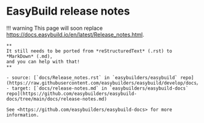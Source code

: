 # EasyBuild release notes

!!! warning
    This page will soon replace <https://docs.easybuild.io/en/latest/Release_notes.html>.

    **
    It still needs to be ported from *reStructuredText* (.rst) to *MarkDown* (.md),  
    and you can help with that!
    **

    - source: [`docs/Release_notes.rst` in `easybuilders/easybuild` repo](https://raw.githubusercontent.com/easybuilders/easybuild/develop/docs/Release_notes.rst)
    - target: [`docs/release-notes.md` in `easybuilders/easybuild-docs` repo](https://github.com/easybuilders/easybuild-docs/tree/main/docs/release-notes.md)

    See <https://github.com/easybuilders/easybuild-docs> for more information.
